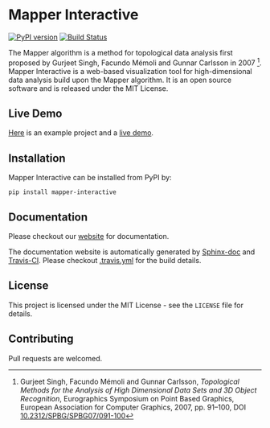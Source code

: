 # Mapper Interactive

[![PyPI version](https://badge.fury.io/py/mapper-interactive.svg)](https://badge.fury.io/py/mapper-interactive)
[![Build Status](https://travis-ci.org/MapperInteractive/MapperInteractive.svg?branch=master)](https://travis-ci.org/MapperInteractive/MapperInteractive)

The Mapper algorithm is a method for topological data analysis first proposed by Gurjeet Singh, Facundo Mémoli and Gunnar Carlsson in 2007 [^1]. 
Mapper Interactive is a web-based visualization tool for high-dimensional data analysis build upon the Mapper algorithm. It is an open source software and is released under the MIT License.

## Live Demo

[Here](https://github.com/MapperInteractive/live-example/) is an example project and a [live demo](https://mapper-example.herokuapp.com).

## Installation

Mapper Interactive can be installed from PyPI by:

```shell
pip install mapper-interactive
```

## Documentation

Please checkout our [website](http://mapper-interactive.org) for documentation.

The documentation website is automatically generated by [Sphinx-doc](http://www.sphinx-doc.org/en/master/) and [Travis-CI](https://travis-ci.org/MapperInteractive/MapperInteractive). Please checkout [.travis.yml](./.travis.yml) for the build details.

## License

This project is licensed under the MIT License - see the `LICENSE` file for details.

## Contributing

Pull requests are welcomed. 


> [^1]: Gurjeet Singh, Facundo Mémoli and Gunnar Carlsson, *Topological Methods for the Analysis of High Dimensional Data Sets and 3D Object Recognition*, Eurographics Symposium on Point Based Graphics, European Association for Computer Graphics, 2007, pp. 91–100, DOI [10.2312/SPBG/SPBG07/091-100](http://dx.doi.org/10.2312/SPBG/SPBG07/091-100)

